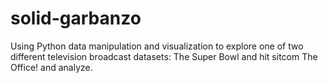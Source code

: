 # solid-garbanzo

Using Python data manipulation and visualization to explore one of two different television broadcast datasets: The Super Bowl and hit sitcom The Office! and analyze.
